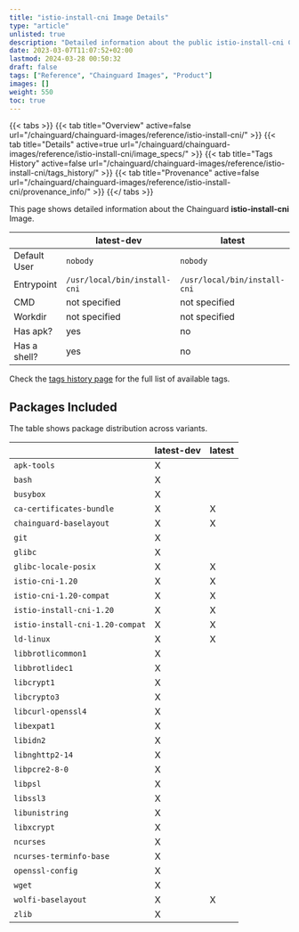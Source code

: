 ```yaml
---
title: "istio-install-cni Image Details"
type: "article"
unlisted: true
description: "Detailed information about the public istio-install-cni Chainguard Image."
date: 2023-03-07T11:07:52+02:00
lastmod: 2024-03-28 00:50:32
draft: false
tags: ["Reference", "Chainguard Images", "Product"]
images: []
weight: 550
toc: true
---
```


{{< tabs >}}
{{< tab title="Overview" active=false url="/chainguard/chainguard-images/reference/istio-install-cni/" >}}
{{< tab title="Details" active=true url="/chainguard/chainguard-images/reference/istio-install-cni/image_specs/" >}}
{{< tab title="Tags History" active=false url="/chainguard/chainguard-images/reference/istio-install-cni/tags_history/" >}}
{{< tab title="Provenance" active=false url="/chainguard/chainguard-images/reference/istio-install-cni/provenance_info/" >}}
{{</ tabs >}}

This page shows detailed information about the Chainguard **istio-install-cni** Image.

|              | latest-dev                   | latest                       |
|--------------|------------------------------|------------------------------|
| Default User | `nobody`                     | `nobody`                     |
| Entrypoint   | `/usr/local/bin/install-cni` | `/usr/local/bin/install-cni` |
| CMD          | not specified                | not specified                |
| Workdir      | not specified                | not specified                |
| Has apk?     | yes                          | no                           |
| Has a shell? | yes                          | no                           |

Check the [tags history page](/chainguard/chainguard-images/reference/istio-install-cni/tags_history/) for the full list of available tags.

## Packages Included
The table shows package distribution across variants.

|                                 | latest-dev | latest |
|---------------------------------|------------|--------|
| `apk-tools`                     | X          |        |
| `bash`                          | X          |        |
| `busybox`                       | X          |        |
| `ca-certificates-bundle`        | X          | X      |
| `chainguard-baselayout`         | X          | X      |
| `git`                           | X          |        |
| `glibc`                         | X          |        |
| `glibc-locale-posix`            | X          | X      |
| `istio-cni-1.20`                | X          | X      |
| `istio-cni-1.20-compat`         | X          | X      |
| `istio-install-cni-1.20`        | X          | X      |
| `istio-install-cni-1.20-compat` | X          | X      |
| `ld-linux`                      | X          | X      |
| `libbrotlicommon1`              | X          |        |
| `libbrotlidec1`                 | X          |        |
| `libcrypt1`                     | X          |        |
| `libcrypto3`                    | X          |        |
| `libcurl-openssl4`              | X          |        |
| `libexpat1`                     | X          |        |
| `libidn2`                       | X          |        |
| `libnghttp2-14`                 | X          |        |
| `libpcre2-8-0`                  | X          |        |
| `libpsl`                        | X          |        |
| `libssl3`                       | X          |        |
| `libunistring`                  | X          |        |
| `libxcrypt`                     | X          |        |
| `ncurses`                       | X          |        |
| `ncurses-terminfo-base`         | X          |        |
| `openssl-config`                | X          |        |
| `wget`                          | X          |        |
| `wolfi-baselayout`              | X          | X      |
| `zlib`                          | X          |        |

